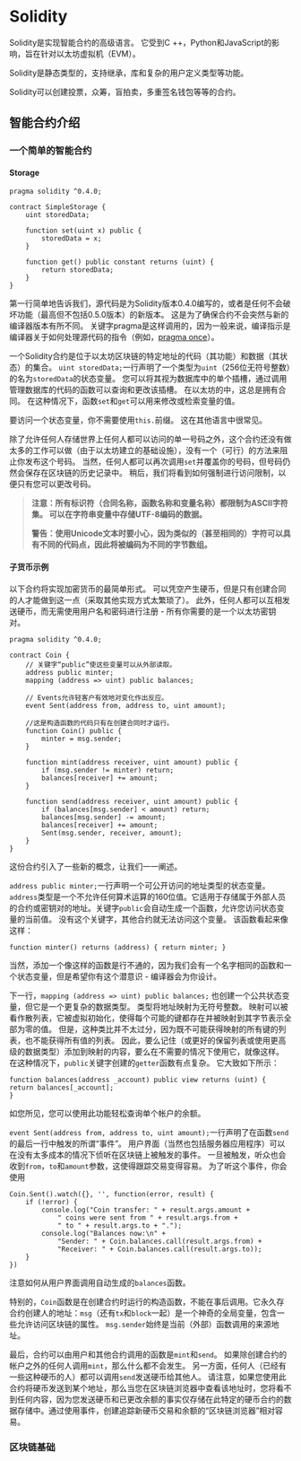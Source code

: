 # Solidity
Solidity是实现智能合约的高级语言。 它受到C ++，Python和JavaScript的影响，旨在针对以太坊虚拟机（EVM）。

Solidity是静态类型的，支持继承，库和复杂的用户定义类型等功能。

Solidity可以创建投票，众筹，盲拍卖，多重签名钱包等等的合约。
## 智能合约介绍
### 一个简单的智能合约
#### Storage
	pragma solidity ^0.4.0;
	
	contract SimpleStorage {
	    uint storedData;
	
	    function set(uint x) public {
	        storedData = x;
	    }
	
	    function get() public constant returns (uint) {
	        return storedData;
	    }
	}
第一行简单地告诉我们，源代码是为Solidity版本0.4.0编写的，或者是任何不会破坏功能（最高但不包括0.5.0版本）的新版本。 这是为了确保合约不会突然与新的编译器版本有所不同。 关键字pragma是这样调用的，因为一般来说，编译指示是编译器关于如何处理源代码的指令（例如，[pragma once](https://en.wikipedia.org/wiki/Pragma_once)）。

一个Solidity合约是位于以太坊区块链的特定地址的代码（其功能）和数据（其状态）的集合。 `uint storedData;`一行声明了一个类型为`uint`（256位无符号整数）的名为`storedData`的状态变量。 您可以将其视为数据库中的单个插槽，通过调用管理数据库的代码的函数可以查询和更改该插槽。 在以太坊的中，这总是拥有合同。 在这种情况下，函数`set`和`get`可以用来修改或检索变量的值。

要访问一个状态变量，你不需要使用`this.`前缀。 这在其他语言中很常见。

除了允许任何人存储世界上任何人都可以访问的单一号码之外，这个合约还没有做太多的工作可以做（由于以太坊建立的基础设施），没有一个（可行）的方法来阻止你发布这个号码。 当然，任何人都可以再次调用`set`并覆盖你的号码，但号码仍然会保存在区块链的历史记录中。 稍后，我们将看到如何强制进行访问限制，以便只有您可以更改号码。
>**注意：所有标识符（合同名称，函数名称和变量名称）都限制为ASCII字符集。 可以在字符串变量中存储UTF-8编码的数据。**
>
>**警告：使用Unicode文本时要小心，因为类似的（甚至相同的）字符可以具有不同的代码点，因此将被编码为不同的字节数组。**
#### 子货币示例
以下合约将实现加密货币的最简单形式。 可以凭空产生硬币，但是只有创建合同的人才能做到这一点（采取其他实现方式太繁琐了）。 此外，任何人都可以互相发送硬币，而无需使用用户名和密码进行注册 - 所有你需要的是一个以太坊密钥对。

	pragma solidity ^0.4.0;
	
	contract Coin {
	    // 关键字“public”使这些变量可以从外部读取。
	    address public minter;
	    mapping (address => uint) public balances;
	
	    // Events允许轻客户有效地对变化作出反应。
	    event Sent(address from, address to, uint amount);
	
	    //这是构造函数的代码只有在创建合同时才运行。
	    function Coin() public {
	        minter = msg.sender;
	    }
	
	    function mint(address receiver, uint amount) public {
	        if (msg.sender != minter) return;
	        balances[receiver] += amount;
	    }
	
	    function send(address receiver, uint amount) public {
	        if (balances[msg.sender] < amount) return;
	        balances[msg.sender] -= amount;
	        balances[receiver] += amount;
	        Sent(msg.sender, receiver, amount);
	    }
	}
这份合约引入了一些新的概念，让我们一一阐述。

`address public minter;`一行声明一个可公开访问的地址类型的状态变量。 `address`类型是一个不允许任何算术运算的160位值。它适用于存储属于外部人员的合约或密钥对的地址。关键字`public`会自动生成一个函数，允许您访问状态变量的当前值。 没有这个关键字，其他合约就无法访问这个变量。 该函数看起来像这样：

    function minter() returns (address) { return minter; }
当然，添加一个像这样的函数是行不通的，因为我们会有一个名字相同的函数和一个状态变量，但是希望你有这个潜意识 - 编译器会为你设计。

下一行，`mapping (address => uint) public balances;` 也创建一个公共状态变量，但它是一个更复杂的数据类型。 类型将地址映射为无符号整数。 映射可以被看作散列表，它被虚拟初始化，使得每个可能的键都存在并被映射到其字节表示全部为零的值。 但是，这种类比并不太过分，因为既不可能获得映射的所有键的列表，也不能获得所有值的列表。 因此，要么记住（或更好的保留列表或使用更高级的数据类型）添加到映射的内容，要么在不需要的情况下使用它，就像这样。 在这种情况下，`public`关键字创建的`getter`函数有点复杂。 它大致如下所示：
    
	function balances(address _account) public view returns (uint) {
    return balances[_account];
    }
如您所见，您可以使用此功能轻松查询单个帐户的余额。

`event Sent(address from, address to, uint amount);`一行声明了在函数`send`的最后一行中触发的所谓“事件”。 用户界面（当然也包括服务器应用程序）可以在没有太多成本的情况下侦听在区块链上被触发的事件。 一旦被触发，听众也会收到`from`，`to`和`amount`参数，这使得跟踪交易变得容易。 为了听这个事件，你会使用

	Coin.Sent().watch({}, '', function(error, result) {
	    if (!error) {
	        console.log("Coin transfer: " + result.args.amount +
	            " coins were sent from " + result.args.from +
	            " to " + result.args.to + ".");
	        console.log("Balances now:\n" +
	            "Sender: " + Coin.balances.call(result.args.from) +
	            "Receiver: " + Coin.balances.call(result.args.to));
	    }
	})
注意如何从用户界面调用自动生成的`balances`函数。

特别的，`Coin`函数是在创建合约时运行的构造函数，不能在事后调用。它永久存合约创建人的地址：`msg`（还有`tx`和`block`一起）是一个神奇的全局变量，包含一些允许访问区块链的属性。 `msg.sender`始终是当前（外部）函数调用的来源地址。

最后，合约可以由用户和其他合约调用的函数是`mint`和`send`。 如果除创建合约的帐户之外的任何人调用`mint`，那么什么都不会发生。 另一方面，任何人（已经有一些这种硬币的人）都可以调用`send`发送硬币给其他人。 请注意，如果您使用此合约将硬币发送到某个地址，那么当您在区块链浏览器中查看该地址时，您将看不到任何内容，因为您发送硬币和已更改余额的事实仅存储在此特定的硬币合约的数据存储中。通过使用事件，创建追踪新硬币交易和余额的“区块链浏览器”相对容易。
### 区块链基础

